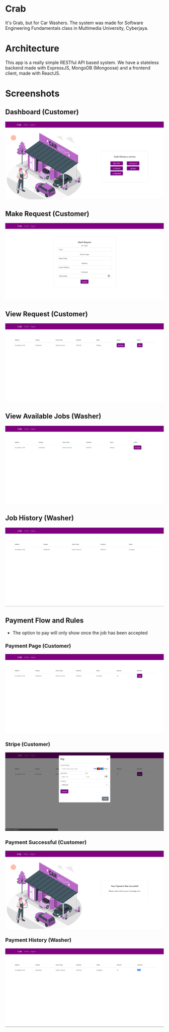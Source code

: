 # Crab
It's Grab, but for Car Washers. The system was made for Software Engineering Fundamentals class in Multimedia University, Cyberjaya.

# Architecture
This app is a really simple RESTful API based system. We have a stateless backend made with ExpressJS, MongoDB (Mongoose) and a frontend client, made with ReactJS.

# Screenshots

## Dashboard (Customer)
![Dashboard](/assets/Cust_Dashboard.png)

## Make Request (Customer)
![Make Request](/assets/make_req.png)

## View Request (Customer)
![View Request](/assets/view_req.png)

## View Available Jobs (Washer)
![Jobs](/assets/Available.png)

## Job History (Washer)
![Job History](/assets/Job_History.png)

## Payment Flow and Rules
* The option to pay will only show once the job has been accepted

### Payment Page (Customer)
![Payment Page](/assets/payments.png)

### Stripe (Customer)
![Stripe](/assets/Stripe.png)

### Payment Successful (Customer)
![Stripe](/assets/success_pay.png)

### Payment History (Washer)
![Stripe](/assets/done_pay.png)




